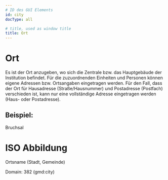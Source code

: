 ```yaml
---
# ID des GUI Elements
id: city
docType: all

# title, used as window title
title: Ort
---
```


# Ort

Es ist der Ort anzugeben, wo sich die Zentrale bzw. das Hauptgebäude der Institution befindet. Für die zuzuordnenden Einheiten und Personen können eigene Adressen bzw. Ortsangaben eingetragen werden. Für den Fall, dass der Ort für Hausadresse (Straße/Hausnummer) und Postadresse (Postfach) verschieden ist, kann nur eine vollständige Adresse eingetragen werden (Haus- oder Postadresse).

## Beispiel:

Bruchsal

# ISO Abbildung

Ortsname (Stadt, Gemeinde)

Domain: 382 (gmd:city)
